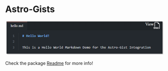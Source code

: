 # Astro-Gists

![Example](./package/src/assets/example.png)

Check the package [Readme](./package/README.md) for more info!

